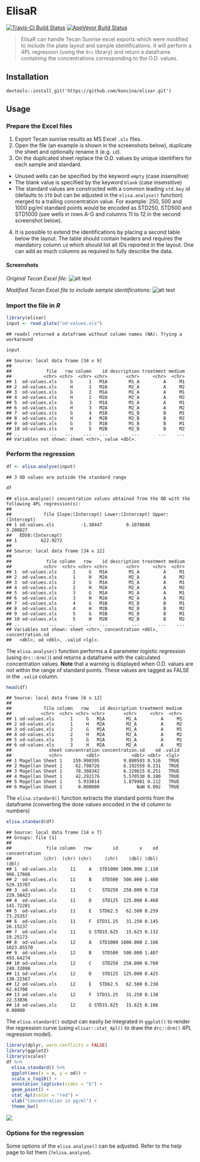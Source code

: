 # ElisaR

[![Travis-CI Build Status](https://travis-ci.org/koncina/elisar.svg?branch=master)](https://travis-ci.org/koncina/elisar)
[![AppVeyor Build Status](https://ci.appveyor.com/api/projects/status/github/koncina/elisar?branch=master&svg=true)](https://ci.appveyor.com/project/koncina/elisar)


> ElisaR can handle Tecan Sunrise excel exports which were modified to include the plate layout and sample identifications. It will perform a 4PL regression (using the `drc` library) and return a dataframe containing the concentrations corresponding to the O.D. values.

## Installation

```
devtools::install_git('https://github.com/koncina/elisar.git')
```

## Usage

### Prepare the Excel files

1. Export Tecan sunrise results as MS Excel `.xls` files.
2. Open the file (an example is shown in the screenshots below), duplicate the sheet and optionally rename it (e.g. `id`).
3. On the duplicated sheet replace the O.D. values by unique identifiers for each sample and standard.
  - Unused wells can be specified by the keyword `empty` (case insensitive)
  - The blank value is specified by the keyword `blank` (case insensitive)
  - The standard values are constructed with a common leading `std.key` id (defaults to `STD` but can be adjusted in the `elisa.analyse()` function) merged to a trailing concentration value. For example: 250, 500 and 1000 pg/ml standard points would be encoded as STD250, STD500 and STD1000 (see wells in rows A-G and columns 11 to 12 in the second screenshot below).
4. It is possible to extend the identifications by placing a second table below the layout. The table should contain headers and requires the mandatory column `id` which should list all IDs reported in the layout. One can add as much columns as required to fully describe the data.

#### Screenshots

*Original Tecan Excel file:*
![alt text](example/01.png)

*Modified Tecan Excel file to include sample identifications:*
![alt text](example/02.png)

### Import the file in _R_


```r
library(elisar)
input <- read.plate("od-values.xls")
```

```
## readxl returned a dataframe without column names (NA): Trying a workaround
```

```r
input
```

```
## Source: local data frame [34 x 9]
## 
##             file   row column    id description treatment medium
##            <chr> <chr>  <chr> <chr>       <chr>     <chr>  <chr>
## 1  od-values.xls     G      1   M1A        M1_A         A     M1
## 2  od-values.xls     H      1   M2A        M2_A         A     M2
## 3  od-values.xls     G      2   M1A        M1_A         A     M1
## 4  od-values.xls     H      2   M2A        M2_A         A     M2
## 5  od-values.xls     G      3   M1A        M1_A         A     M1
## 6  od-values.xls     H      3   M2A        M2_A         A     M2
## 7  od-values.xls     G      4   M1B        M1_B         B     M1
## 8  od-values.xls     H      4   M2B        M2_B         B     M2
## 9  od-values.xls     G      5   M1B        M1_B         B     M1
## 10 od-values.xls     H      5   M2B        M2_B         B     M2
## ..           ...   ...    ...   ...         ...       ...    ...
## Variables not shown: sheet <chr>, value <dbl>.
```

### Perform the regression


```r
df <- elisa.analyse(input)
```

```
## 3 OD values are outside the standard range
```

```r
df
```

```
## elisa.analyse() concentration values obtained from the OD with the following 4PL regression(s):
## 
##            file Slope:(Intercept) Lower:(Intercept) Upper:(Intercept)
## 1 od-values.xls          -1.38447         0.1070846          3.200827
##   ED50:(Intercept)
## 1         622.9272
## 
## Source: local data frame [34 x 12]
## 
##             file column   row    id description treatment medium
##            <chr>  <chr> <chr> <chr>       <chr>     <chr>  <chr>
## 1  od-values.xls      1     G   M1A        M1_A         A     M1
## 2  od-values.xls      1     H   M2A        M2_A         A     M2
## 3  od-values.xls      2     G   M1A        M1_A         A     M1
## 4  od-values.xls      2     H   M2A        M2_A         A     M2
## 5  od-values.xls      3     G   M1A        M1_A         A     M1
## 6  od-values.xls      3     H   M2A        M2_A         A     M2
## 7  od-values.xls      4     G   M1B        M1_B         B     M1
## 8  od-values.xls      4     H   M2B        M2_B         B     M2
## 9  od-values.xls      5     G   M1B        M1_B         B     M1
## 10 od-values.xls      5     H   M2B        M2_B         B     M2
## ..           ...    ...   ...   ...         ...       ...    ...
## Variables not shown: sheet <chr>, concentration <dbl>, concentration.sd
##   <dbl>, od <dbl>, .valid <lgl>.
```

The `elisa.analyse()` function performs a 4 parameter logistic regression (using `drc::drm()`) and returns a dataframe with the calculated concentration values.
**Note** that a warning is displayed when O.D. values are not within the range of standard points. These values are tagged as FALSE in the `.valid` column.




```r
head(df)
```

```
## Source: local data frame [6 x 12]
## 
##            file column   row    id description treatment medium
##           <chr>  <chr> <chr> <chr>       <chr>     <chr>  <chr>
## 1 od-values.xls      1     G   M1A        M1_A         A     M1
## 2 od-values.xls      1     H   M2A        M2_A         A     M2
## 3 od-values.xls      2     G   M1A        M1_A         A     M1
## 4 od-values.xls      2     H   M2A        M2_A         A     M2
## 5 od-values.xls      3     G   M1A        M1_A         A     M1
## 6 od-values.xls      3     H   M2A        M2_A         A     M2
##              sheet concentration concentration.sd    od .valid
##              <chr>         <dbl>            <dbl> <dbl>  <lgl>
## 1 Magellan Sheet 1    159.998395         9.880593 0.516   TRUE
## 2 Magellan Sheet 1     62.798726         6.192559 0.231   TRUE
## 3 Magellan Sheet 1     70.308342         6.329615 0.251   TRUE
## 4 Magellan Sheet 1     42.292176         5.570530 0.180   TRUE
## 5 Magellan Sheet 1      5.933014         1.879901 0.112   TRUE
## 6 Magellan Sheet 1      0.000000              NaN 0.092   TRUE
```

The `elisa.standard()` function extracts the standard points from the dataframe (converting the dose values encoded in the id column to numbers)


```r
elisa.standard(df)
```

```
## Source: local data frame [14 x 7]
## Groups: file [1]
## 
##             file column   row        id        x    od concentration
##            (chr)  (chr) (chr)     (chr)    (dbl) (dbl)         (dbl)
## 1  od-values.xls     11     A   STD1000 1000.000 2.110     966.17666
## 2  od-values.xls     11     B    STD500  500.000 1.480     529.15707
## 3  od-values.xls     11     C    STD250  250.000 0.728     229.58423
## 4  od-values.xls     11     D    STD125  125.000 0.460     141.72281
## 5  od-values.xls     11     E   STD62.5   62.500 0.259      73.25357
## 6  od-values.xls     11     F  STD31.25   31.250 0.145      26.15237
## 7  od-values.xls     11     G STD15.625   15.625 0.132      19.25173
## 8  od-values.xls     12     A   STD1000 1000.000 2.166    1023.85570
## 9  od-values.xls     12     B    STD500  500.000 1.407     493.64274
## 10 od-values.xls     12     C    STD250  250.000 0.760     240.32098
## 11 od-values.xls     12     D    STD125  125.000 0.425     130.22567
## 12 od-values.xls     12     E   STD62.5   62.500 0.230      62.41708
## 13 od-values.xls     12     F  STD31.25   31.250 0.138      22.53036
## 14 od-values.xls     12     G STD15.625   15.625 0.106       0.00000
```

The `elisa.standard()` output can easily be integrated in `ggplot()` to render the regression curve (using `elisar::stat_4pl()` to draw the `drc::drm()` 4PL regression model).


```r
library(dplyr, warn.conflicts = FALSE)
library(ggplot2)
library(scales)
df %>%
  elisa.standard() %>%
  ggplot(aes(x = x, y = od)) +
  scale_x_log10() +
  annotation_logticks(sides = "b") +
  geom_point() +
  stat_4pl(color = "red") +
  xlab("Concentration in pg/ml") +
  theme_bw()
```

![](README_files/figure-html/standard-1.png)<!-- -->

### Options for the regression

Some options of the `elisa.analyse()` can be adjusted. Refer to the help page to list them (`?elisa.analyse`).
